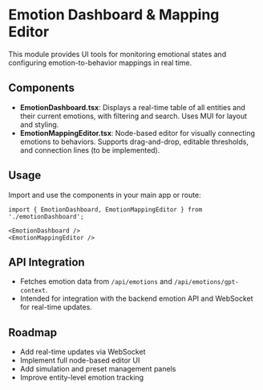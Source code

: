# Emotion Dashboard & Mapping Editor

This module provides UI tools for monitoring emotional states and configuring emotion-to-behavior mappings in real time.

## Components

- **EmotionDashboard.tsx**: Displays a real-time table of all entities and their current emotions, with filtering and search. Uses MUI for layout and styling.
- **EmotionMappingEditor.tsx**: Node-based editor for visually connecting emotions to behaviors. Supports drag-and-drop, editable thresholds, and connection lines (to be implemented).

## Usage

Import and use the components in your main app or route:

```tsx
import { EmotionDashboard, EmotionMappingEditor } from './emotionDashboard';

<EmotionDashboard />
<EmotionMappingEditor />
```

## API Integration

- Fetches emotion data from `/api/emotions` and `/api/emotions/gpt-context`.
- Intended for integration with the backend emotion API and WebSocket for real-time updates.

## Roadmap

- Add real-time updates via WebSocket
- Implement full node-based editor UI
- Add simulation and preset management panels
- Improve entity-level emotion tracking 